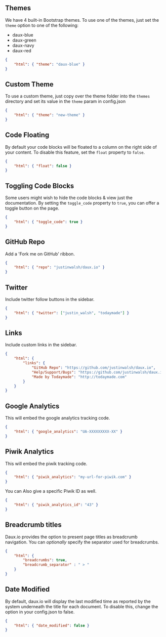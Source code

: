 ## Themes
We have 4 built-in Bootstrap themes. To use one of the themes, just set the `theme` option to one of the following:

* daux-blue
* daux-green
* daux-navy
* daux-red

```json
{
    "html": { "theme": "daux-blue" }
}
```

## Custom Theme
To use a custom theme, just copy over the theme folder into the `themes` directory and set its value in the `theme` param in config.json

```json
{
	"html": { "theme": "new-theme" }
}
```

## Code Floating
By default your code blocks will be floated to a column on the right side of your content. To disable this feature, set the `float` property to `false`.

```json
{
	"html": { "float": false }
}
```

## Toggling Code Blocks
Some users might wish to hide the code blocks & view just the documentation. By setting the `toggle_code` property to `true`, you can offer a toggle button on the page.

```json
{
	"html": { "toggle_code": true }
}
```


## GitHub Repo
Add a 'Fork me on GitHub' ribbon.

```json
{
	"html": { "repo": "justinwalsh/daux.io" }
}
```

## Twitter
Include twitter follow buttons in the sidebar.

```json
{
	"html": { "twitter": ["justin_walsh", "todaymade"] }
}
```

## Links
Include custom links in the sidebar.

```json
{
	"html": {
	    "links": {
		    "GitHub Repo": "https://github.com/justinwalsh/daux.io",
		    "Help/Support/Bugs": "https://github.com/justinwalsh/daux.io/issues",
		    "Made by Todaymade": "http://todaymade.com"
	    }
	}
}
```

## Google Analytics
This will embed the google analytics tracking code.

```json
{
	"html": { "google_analytics": "UA-XXXXXXXXX-XX" }
}
```

## Piwik Analytics
This will embed the piwik tracking code.

```json
{
	"html": { "piwik_analytics": "my-url-for-piwik.com" }
}
```

You can Also give a specific Piwik ID as well.

```json
{
	"html": { "piwik_analytics_id": "43" }
}
```

## Breadcrumb titles
Daux.io provides the option to present page titles as breadcrumb navigation. You can *optionally* specify the separator used for breadcrumbs.

```json
{
    "html": {
		"breadcrumbs": true,
		"breadcrumb_separator" : " > "
    }
}
```

## Date Modified
By default, daux.io will display the last modified time as reported by the system underneath the title for each document. To disable this, change the option in your config.json to false.

```json
{
	"html": { "date_modified": false }
}
```
